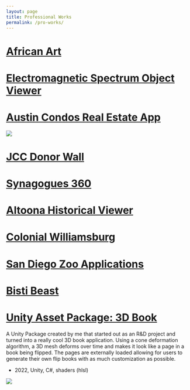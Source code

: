 ```yaml
---
layout: page
title: Professional Works
permalink: /pro-works/
---
```

# <u>African Art</u>

# <u>Electromagnetic Spectrum Object Viewer</u>

# <u>Austin Condos Real Estate App</u>

[![](https://img.youtube.com/vi/0n9tolWAe4o/0.jpg)](https://youtu.be/0n9tolWAe4o)

# <u>JCC Donor Wall</u>

# <u>Synagogues 360</u>

# <u>Altoona Historical Viewer</u>

# <u>Colonial Williamsburg</u>

# <u>San Diego Zoo Applications</u>

# <u>Bisti Beast</u>

# <u>Unity Asset Package: 3D Book</u>
A Unity Package created by me that started out as an R&D project and turned into a really cool 3D book application.
Using a cone deformation algorithm, a 3D mesh deforms over time and makes it look like a page in a book being flipped. 
The pages are externally loaded allowing for users to generate their own flip books with as much customization as possible. 

* 2022, Unity, C#, shaders (hlsl)

[![](https://img.youtube.com/vi/lYyLEDrB0Ao/0.jpg)](https://youtu.be/lYyLEDrB0Ao)

